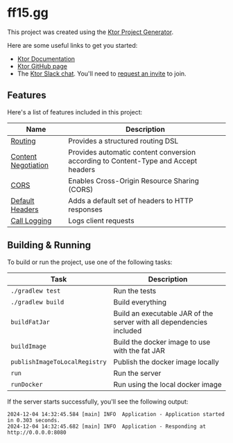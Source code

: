# ff15.gg

This project was created using the [Ktor Project Generator](https://start.ktor.io).

Here are some useful links to get you started:

- [Ktor Documentation](https://ktor.io/docs/home.html)
- [Ktor GitHub page](https://github.com/ktorio/ktor)
- The [Ktor Slack chat](https://app.slack.com/client/T09229ZC6/C0A974TJ9). You'll need
  to [request an invite](https://surveys.jetbrains.com/s3/kotlin-slack-sign-up) to join.

## Features

Here's a list of features included in this project:

| Name                                                               | Description                                                                        |
| --------------------------------------------------------------------|------------------------------------------------------------------------------------ |
| [Routing](https://start.ktor.io/p/routing)                         | Provides a structured routing DSL                                                  |
| [Content Negotiation](https://start.ktor.io/p/content-negotiation) | Provides automatic content conversion according to Content-Type and Accept headers |
| [CORS](https://start.ktor.io/p/cors)                               | Enables Cross-Origin Resource Sharing (CORS)                                       |
| [Default Headers](https://start.ktor.io/p/default-headers)         | Adds a default set of headers to HTTP responses                                    |
| [Call Logging](https://start.ktor.io/p/call-logging)               | Logs client requests                                                               |

## Building & Running

To build or run the project, use one of the following tasks:

| Task                          | Description                                                          |
| -------------------------------|---------------------------------------------------------------------- |
| `./gradlew test`              | Run the tests                                                        |
| `./gradlew build`             | Build everything                                                     |
| `buildFatJar`                 | Build an executable JAR of the server with all dependencies included |
| `buildImage`                  | Build the docker image to use with the fat JAR                       |
| `publishImageToLocalRegistry` | Publish the docker image locally                                     |
| `run`                         | Run the server                                                       |
| `runDocker`                   | Run using the local docker image                                     |

If the server starts successfully, you'll see the following output:

```
2024-12-04 14:32:45.584 [main] INFO  Application - Application started in 0.303 seconds.
2024-12-04 14:32:45.682 [main] INFO  Application - Responding at http://0.0.0.0:8080
```

